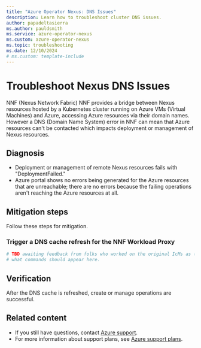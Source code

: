 ```yaml
---
title: "Azure Operator Nexus: DNS Issues"
description: Learn how to troubleshoot cluster DNS issues.
author: papadeltasierra
ms.author: pauldsmith
ms.service: azure-operator-nexus
ms.custom: azure-operator-nexus
ms.topic: troubleshooting
ms.date: 12/10/2024
# ms.custom: template-include
---
```


# Troubleshoot Nexus DNS Issues

NNF (Nexus Network Fabric) NNF provides a bridge between Nexus resources hosted by a Kubernetes
cluster running on Azure VMs (Virtual Machines) and Azure, accessing Azure resources via their
domain names. However a DNS (Domain Name System) error in NNF can mean that Azure resources
can't be contacted which impacts deployment or management of Nexus resources.

## Diagnosis

* Deployment or management of remote Nexus resources fails with "DeploymentFailed."
* Azure portal shows no errors being generated for the Azure resources that are unreachable; there are no errors because the failing operations aren't reaching the Azure resources at all.

## Mitigation steps

Follow these steps for mitigation.

### Trigger a DNS cache refresh for the NNF Workload Proxy
  
  ```bash
  # TBD awaiting feedback from folks who worked on the original IcMs as to
  # what commands should appear here.
  ```

## Verification

After the DNS cache is refreshed, create or manage operations are successful.

## Related content

- If you still have questions, contact [Azure support](https://portal.azure.com/?#blade/Microsoft_Azure_Support/HelpAndSupportBlade).
- For more information about support plans, see [Azure support plans](https://azure.microsoft.com/support/plans/response/).
